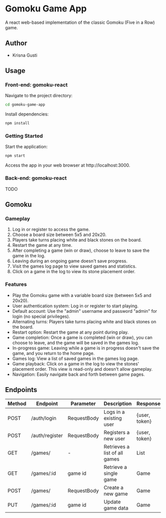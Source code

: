 # Gomoku Game App

A react web-based implementation of the classic Gomoku (Five in a Row) game.

## Author
- Krisna Gusti

## Usage 

### Front-end: gomoku-react

Navigate to the project directory:

```bash
cd gomoku-game-app
```

Install dependencies:

```bash
npm install
```

### Getting Started

Start the application:

```bash
npm start
```

Access the app in your web browser at http://localhost:3000.

### Back-end: gomoku-react

TODO

## Gomoku

### Gameplay

1. Log in or register to access the game.
2. Choose a board size between 5x5 and 20x20.
3. Players take turns placing white and black stones on the board.
4. Restart the game at any time.
5. After completing a game (win or draw), choose to leave to save the game in the log.
6. Leaving during an ongoing game doesn't save progress.
7. Visit the games log page to view saved games and statistics.
8. Click on a game in the log to view its stone placement order.

### Features

- Play the Gomoku game with a variable board size (between 5x5 and 20x20).
- User authentication system: Log in or register to start playing.
- Default account: Use the "admin" username and password "admin" for login (no special privileges).
- Alternating turns: Players take turns placing white and black stones on the board.
- Restart option: Restart the game at any point during play.
- Game completion: Once a game is completed (win or draw), you can choose to leave, and the game will be saved in the games log.
- In-progress game: Leaving while a game is in progress doesn't save the game, and you return to the home page.
- Games log: View a list of saved games in the games log page.
- Game playback: Click on a game in the log to view the stones' placement order. This view is read-only and doesn't allow gameplay.
- Navigation: Easily navigate back and forth between game pages.

## Endpoints

| Method    | Endpoint          | Parameter     | Description                   | Response          |
| ---       | ---               | ---           | ---                           | ---               |
| POST      | /auth/login       | RequestBody   | Logs in a existing user       | {user, token}     |
| POST      | /auth/register    | RequestBody   | Registers a new user          | {user, token}     |
| GET       | /games/           | -             | Retrieves a list of all games | List<Game>        |
| GET       | /games/:id        | game id       | Retrieve a single game        | Game              |
| POST      | /games/           | RequestBody   | Create a new game             | Game              |
| PUT       | /games/:id        | game id       | Update game data              | Game              |
